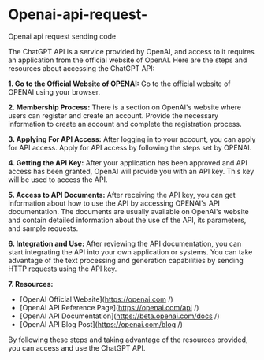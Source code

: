 # Openai-api-request-
Openai api request sending code 

The ChatGPT API is a service provided by OpenAI, and access to it requires an application from the official website of OpenAI. Here are the steps and resources about accessing the ChatGPT API:

**1. Go to the Official Website of OPENAI:**
Go to the official website of OPENAI using your browser.

**2. Membership Process:**
There is a section on OpenAI's website where users can register and create an account. Provide the necessary information to create an account and complete the registration process.

**3. Applying For API Access:**
After logging in to your account, you can apply for API access. Apply for API access by following the steps set by OPENAI.

**4. Getting the API Key:**
After your application has been approved and API access has been granted, OpenAI will provide you with an API key. This key will be used to access the API.

**5. Access to API Documents:**
After receiving the API key, you can get information about how to use the API by accessing OPENAI's API documentation. The documents are usually available on OpenAI's website and contain detailed information about the use of the API, its parameters, and sample requests.

**6. Integration and Use:**
After reviewing the API documentation, you can start integrating the API into your own application or systems. You can take advantage of the text processing and generation capabilities by sending HTTP requests using the API key.

**7. Resources:**
- [OpenAI Official Website](https://openai.com /)
- [OpenAI API Reference Page](https://openai.com/api /)
- [OpenAI API Documentation](https://beta.openai.com/docs /)
- [OpenAI API Blog Post](https://openai.com/blog /)
  
By following these steps and taking advantage of the resources provided, you can access and use the ChatGPT API.
